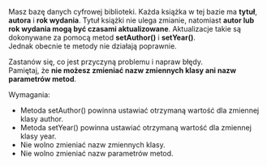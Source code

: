Masz bazę danych cyfrowej biblioteki. Każda książka w tej bazie ma **tytuł**, **autora** i **rok wydania**.
Tytuł książki nie ulega zmianie, natomiast **autor lub rok wydania mogą być czasami aktualizowane**.
Aktualizacje takie są dokonywane za pomocą metod **setAuthor()** i **setYear()**. \
Jednak obecnie te metody nie działają poprawnie.

Zastanów się, co jest przyczyną problemu i napraw błędy. \
Pamiętaj, że **nie możesz zmieniać nazw zmiennych klasy ani nazw parametrów metod**.

Wymagania:

- Metoda setAuthor() powinna ustawiać otrzymaną wartość dla zmiennej klasy author.
- Metoda setYear() powinna ustawiać otrzymaną wartość dla zmiennej klasy year.
- Nie wolno zmieniać nazw zmiennych klasy.
- Nie wolno zmieniać nazw parametrów metod.


